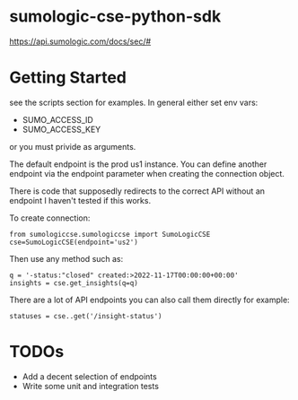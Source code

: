 # sumologic-cse-python-sdk
https://api.sumologic.com/docs/sec/#

# Getting Started
see the scripts section for examples. In general either set env vars:
- SUMO_ACCESS_ID
- SUMO_ACCESS_KEY
  
or you must privide as arguments.

The default endpoint is the prod us1 instance. 
You can define another endpoint via the endpoint parameter when creating the connection object.

There is code that supposedly redirects to the correct API without an endpoint I haven't tested if this works.

To create connection:
```
from sumologiccse.sumologiccse import SumoLogicCSE
cse=SumoLogicCSE(endpoint='us2')
```

Then use any method such as:
```
q = '-status:"closed" created:>2022-11-17T00:00:00+00:00'
insights = cse.get_insights(q=q)
```

There are a lot of API endpoints you can also call them directly for example:
```
statuses = cse..get('/insight-status')
```

# TODOs
- Add a decent selection of endpoints
- Write some unit and integration tests